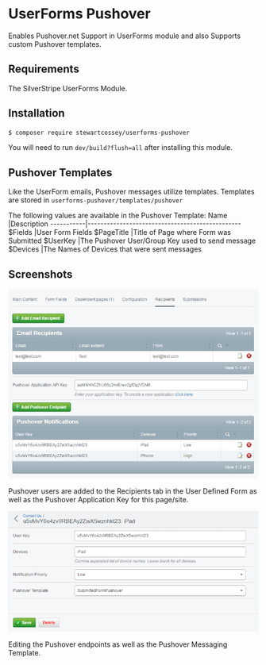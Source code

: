 # UserForms Pushover
Enables Pushover.net Support in UserForms module and also Supports custom Pushover templates.

## Requirements
The SilverStripe UserForms Module.

## Installation
```sh
$ composer require stewartcossey/userforms-pushover
```
You will need to run `dev/build?flush=all` after installing this module.

## Pushover Templates
Like the UserForm emails, Pushover messages utilize templates. Templates are stored in `userforms-pushover/templates/pushover`

The following values are available in the Pushover Template:
Name       |Description
-----------|------------------------------------------------
$Fields    |User Form Fields
$PageTitle |Title of Page where Form was Submitted
$UserKey   |The Pushover User/Group Key used to send message
$Devices   |The Names of Devices that were sent messages

## Screenshots
![Screenshot](https://github.com/Cossey/userforms-pushover/blob/master/screenshot-recp.png)

Pushover users are added to the Recipients tab in the User Defined Form as well as the Pushover Application Key for this page/site.

![Screenshot](https://github.com/Cossey/userforms-pushover/blob/master/screenshot-pousers.png)

Editing the Pushover endpoints as well as the Pushover Messaging Template.